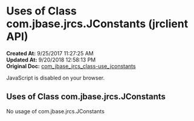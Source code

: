 # Uses of Class com.jbase.jrcs.JConstants (jrclient   API)

**Created At:** 9/25/2017 11:27:25 AM  
**Updated At:** 9/20/2018 12:58:13 PM  
**Original Doc:** [com_jbase_jrcs_class-use_jconstants](https://docs.jbase.com/39245-class-use/com_jbase_jrcs_class-use_jconstants)  

<!--<br>    try {<br>        if (location.href.indexOf('is-external=true') == -1) {<br>            parent.document.title="Uses of Class com.jbase.jrcs.JConstants (jrclient   API)";<br>        }<br>    }<br>    catch(err) {<br>    }<br>//-->
JavaScript is disabled on your browser.





## Uses of Class com.jbase.jrcs.JConstants

No usage of com.jbase.jrcs.JConstants




